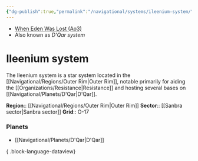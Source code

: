 ```yaml
---
{"dg-publish":true,"permalink":"/navigational/systems/ileenium-system/","tags":["map","system"],"noteIcon":"saber1"}
---
```


- [When Eden Was Lost (Ao3)](https://archiveofourown.org/works/19334440/chapters/45992584)
- Also known as *D'Qar system*
# Ileenium system
The Ileenium system is a star system located in the [[Navigational/Regions/Outer Rim\|Outer Rim]], notable primarily for aiding the [[Organizations/Resistance\|Resistance]] and hosting several bases on [[Navigational/Planets/D'Qar\|D'Qar]]. 

**Region**::  [[Navigational/Regions/Outer Rim\|Outer Rim]]
**Sector**::  [[Sanbra sector\|Sanbra sector]]
**Grid**::  O-17
### Planets
- [[Navigational/Planets/D'Qar\|D'Qar]]

{ .block-language-dataview}